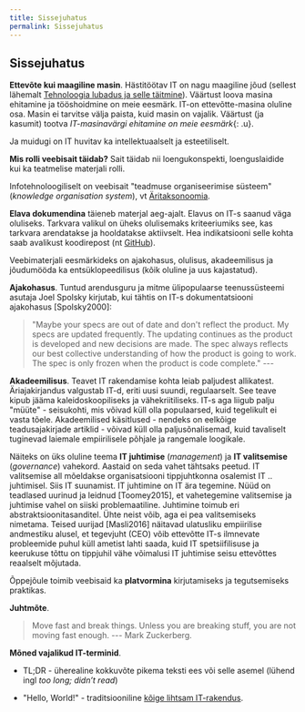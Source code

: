 ```yaml
---
title: Sissejuhatus
permalink: Sissejuhatus
---
```


## Sissejuhatus

__Ettevõte kui maagiline masin__. Hästitöötav IT on nagu maagiline jõud (sellest lähemalt [Tehnoloogia lubadus ja selle täitmine](/IT/Lubadus)). Väärtust loova masina ehitamine ja tööshoidmine on meie eesmärk. IT-on ettevõtte-masina oluline osa. Masin ei tarvitse välja paista, kuid masin on vajalik. Väärtust (ja kasumit) tootva *IT-masinavärgi ehitamine on meie eesmärk*{: .u}.

Ja muidugi on IT huvitav ka intellektuaalselt ja esteetiliselt.

__Mis rolli veebisait täidab?__ Sait täidab nii loengukonspekti, loenguslaidide kui ka teatmelise materjali rolli.

Infotehnoloogiliselt on veebisait "teadmuse organiseerimise süsteem" (_knowledge organisation system_), vt [Äritaksonoomia](/IT/Takson).

__Elava dokumendina__ täieneb materjal aeg-ajalt. Elavus on IT-s saanud väga oluliseks. Tarkvara valikul on üheks olulisemaks kriteeriumiks see, kas tarkvara arendatakse ja hooldatakse aktiivselt. Hea indikatsiooni selle kohta saab avalikust koodirepost (nt [GitHub](https://github.com/)).

Veebimaterjali eesmärkideks on ajakohasus, olulisus, akadeemilisus ja jõudumööda ka entsüklopeedilisus (kõik oluline ja uus kajastatud).

__Ajakohasus__. Tuntud arendusguru ja mitme ülipopulaarse teenussüsteemi asutaja Joel Spolsky kirjutab, kui tähtis on IT-s dokumentatsiooni ajakohasus [Spolsky2000]:

> "Maybe your specs are out of date and don't reflect the product. My specs are updated frequently. The updating continues as the product is developed and new decisions are made. The spec always reflects our best collective understanding of how the product is going to work. The spec is only frozen when the product is code complete." --- 

__Akadeemilisus__. Teavet IT rakendamise kohta leiab paljudest allikatest. Äriajakirjandus valgustab IT-d, eriti uusi suundi, regulaarselt. See teave kipub jääma kaleidoskoopiliseks ja vähekriitiliseks. IT-s aga liigub palju "müüte" - seisukohti, mis võivad küll olla populaarsed, kuid tegelikult ei vasta tõele. Akadeemilised käsitlused - nendeks on eelkõige teadusajakirjade artiklid - võivad küll olla paljusõnalisemad, kuid tavaliselt tuginevad laiemale empiirilisele põhjale ja rangemale loogikale.

Näiteks on üks oluline teema __IT juhtimise__ (_management_) ja __IT valitsemise__ (_governance_) vahekord. Aastaid on seda vahet tähtsaks peetud. IT valitsemise all mõeldakse organisatsiooni tippjuhtkonna osalemist IT .. juhtimisel. Siis IT suunamist. IT juhtimine on IT ära tegemine. Nüüd on teadlased uurinud ja leidnud [Toomey2015], et vahetegemine valitsemise ja juhtimise vahel on siiski problemaatiline. Juhtimine toimub eri abstraktsioonitasanditel. Ühte neist võib, aga ei pea valitsemiseks nimetama. Teised uurijad [Masli2016] näitavad ulatusliku empiirilise andmestiku alusel, et tegevjuht (CEO) võib ettevõtte IT-s ilmnevate probleemide puhul küll ametist lahti saada, kuid IT spetsiifilisuse ja keerukuse tõttu on tippjuhil vähe võimalusi IT juhtimise seisu ettevõttes reaalselt mõjutada. 

Õppejõule toimib veebisaid ka __platvormina__ kirjutamiseks ja tegutsemiseks praktikas.  

__Juhtmõte__.

> Move fast and break things. Unless you are breaking stuff, you are not moving fast enough. --- Mark Zuckerberg.

__Mõned vajalikud IT-terminid__.

- TL;DR - üherealine kokkuvõte pikema teksti ees või selle asemel (lühend ingl _too long; didn’t read_)

- "Hello, World!" - traditsiooniline [kõige lihtsam IT-rakendus](https://en.wikipedia.org/wiki/%22Hello,_World!%22_program).

